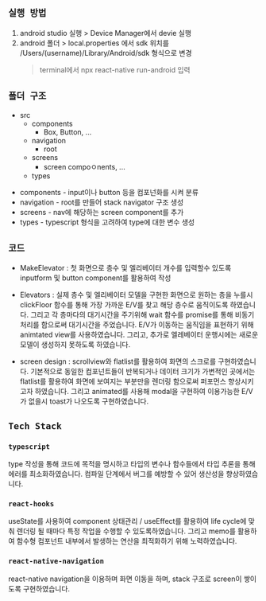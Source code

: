 ## `실행 방법`

1. android studio 실행 > Device Manager에서 devie 실행
2. android 폴더 > local.properties 에서 sdk 위치를 /Users/(username)/Library/Android/sdk 형식으로 변경
   > terminal에서 npx react-native run-android 입력

## `폴더 구조`

- src
  - components
    - Box, Button, ...
  - navigation
    - root
  - screens
    - screen compoㅇnents, ...
  - types

* components - input이나 button 등을 컴포넌화를 시켜 분류
* navigation - root를 만들어 stack navigator 구조 생성
* screens - nav에 해당하는 screen component를 추가
* types - typescript 형식을 고려하여 type에 대한 변수 생성

## `코드`

- MakeElevator
  : 첫 화면으로 층수 및 엘리베이터 개수를 입력할수 있도록 inputform 및 button component를 활용하여 작성

- Elevators
  : 실제 층수 및 엘리베이터 모델을 구현한 화면으로 원하는 층을 누를시 clickFloor 함수를 통해 가장 가까운 E/V를 찾고
  해당 층수로 움직이도록 하였습니다. 그리고 각 층마다의 대기시간을 주기위해 wait 함수를 promise를 통해 비동기 처리를 함으로써
  대기시간을 주었습니다. E/V가 이동하는 움직임을 표현하기 위해 animtated view를 사용하였습니다. 그리고, 추가로 엘레베이터 운행시에는 새로운 모델이 생성하지 못하도록 하였습니다.

- screen design
  : scrollview와 flatlist를 활용하여 화면의 스크로를 구현하였습니다. 기본적으로 동일한 컴포넌트들이 반복되거나
  데이터 크기가 가변적인 곳에서는 flatlist를 활용하여 화면에 보여지는 부분만을 렌더링 함으로써 퍼포먼스 향상시키고자 하였습니다.
  그리고 animated를 사용해 modal을 구현하여 이용가능한 E/V가 없을시 toast가 나오도록 구현하였습니다.

## `Tech Stack`

### `typescript`

type 작성을 통해 코드에 목적을 명시하고 타입의 변수나 함수들에서 타입 추론을 통해 에러를 최소화하였습니다.
컴파일 단계에서 버그를 예방할 수 있어 생산성을 향상하였습니다.

### `react-hooks`

useState를 사용하여 component 상태관리 / useEffect를 활용하여 life cycle에 맞춰 렌더링 될 때마다 특정 작업을 수행할 수 있도록하였습니다. 그리고 memo를 활용하여 함수형 컴포넌트 내부에서 발생하는 연산을 최적화하기 위해 노력하였습니다.

### `react-native-navigation`

react-native navigation을 이용하며 화면 이동을 하며, stack 구조로 screen이 쌓이도록 구현하였습니다.
